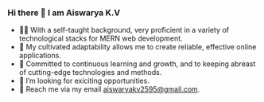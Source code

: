 ### Hi there 👋 I am Aiswarya K.V
- 👩‍💻 With a self-taught background, very proficient in a variety of technological stacks for MERN web development.<br>
- 💪 My cultivated adaptability allows me to create reliable, effective online applications.<br>
- 🚀 Committed to continuous learning and growth, and to keeping abreast of cutting-edge technologies and methods.<br>
- 💞 I’m looking for exiciting opportunities. <br>
- 📧 Reach me via my email aiswaryakv2595@gmail.com. <br>

<!--
**aiswaryakv2595/aiswaryakv2595** is a ✨ _special_ ✨ repository because its `README.md` (this file) appears on your GitHub profile.

Here are some ideas to get you started:

- 🔭 I’m currently working on ...
- 🌱 I’m currently learning ...
- 👯 I’m looking to collaborate on ...
- 🤔 I’m looking for help with ...
- 💬 Ask me about ...
- 📫 How to reach me: ...
- 😄 Pronouns: ...
- ⚡ Fun fact: ...
-->
